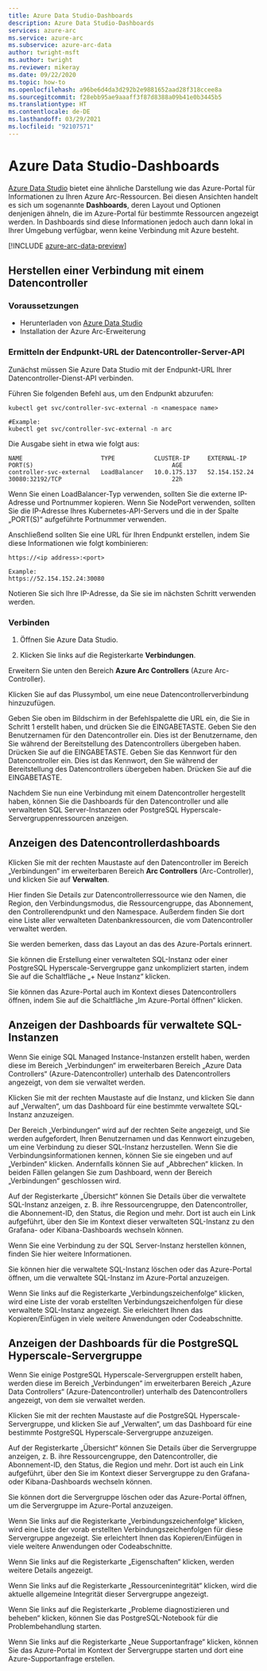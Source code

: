```yaml
---
title: Azure Data Studio-Dashboards
description: Azure Data Studio-Dashboards
services: azure-arc
ms.service: azure-arc
ms.subservice: azure-arc-data
author: twright-msft
ms.author: twright
ms.reviewer: mikeray
ms.date: 09/22/2020
ms.topic: how-to
ms.openlocfilehash: a96be6d4da3d292b2e9881652aad28f318ccee8a
ms.sourcegitcommit: f28ebb95ae9aaaff3f87d8388a09b41e0b3445b5
ms.translationtype: HT
ms.contentlocale: de-DE
ms.lasthandoff: 03/29/2021
ms.locfileid: "92107571"
---
```

# <a name="azure-data-studio-dashboards"></a>Azure Data Studio-Dashboards

[Azure Data Studio](/sql/azure-data-studio/what-is) bietet eine ähnliche Darstellung wie das Azure-Portal für Informationen zu Ihren Azure Arc-Ressourcen.  Bei diesen Ansichten handelt es sich um sogenannte **Dashboards**, deren Layout und Optionen denjenigen ähneln, die im Azure-Portal für bestimmte Ressourcen angezeigt werden. In Dashboards sind diese Informationen jedoch auch dann lokal in Ihrer Umgebung verfügbar, wenn keine Verbindung mit Azure besteht.

[!INCLUDE [azure-arc-data-preview](../../../includes/azure-arc-data-preview.md)]

## <a name="connecting-to-a-data-controller"></a>Herstellen einer Verbindung mit einem Datencontroller

### <a name="prerequisites"></a>Voraussetzungen

- Herunterladen von [Azure Data Studio](/sql/azure-data-studio/download-azure-data-studio)
- Installation der Azure Arc-Erweiterung

### <a name="determine-the-data-controller-server-api-endpoint-url"></a>Ermitteln der Endpunkt-URL der Datencontroller-Server-API

Zunächst müssen Sie Azure Data Studio mit der Endpunkt-URL Ihrer Datencontroller-Dienst-API verbinden.

Führen Sie folgenden Befehl aus, um den Endpunkt abzurufen:

```console
kubectl get svc/controller-svc-external -n <namespace name>

#Example:
kubectl get svc/controller-svc-external -n arc
```

Die Ausgabe sieht in etwa wie folgt aus:

```console
NAME                      TYPE           CLUSTER-IP     EXTERNAL-IP      PORT(S)                                       AGE
controller-svc-external   LoadBalancer   10.0.175.137   52.154.152.24    30080:32192/TCP                               22h
```

Wenn Sie einen LoadBalancer-Typ verwenden, sollten Sie die externe IP-Adresse und Portnummer kopieren. Wenn Sie NodePort verwenden, sollten Sie die IP-Adresse Ihres Kubernetes-API-Servers und die in der Spalte „PORT(S)“ aufgeführte Portnummer verwenden.

Anschließend sollten Sie eine URL für Ihren Endpunkt erstellen, indem Sie diese Informationen wie folgt kombinieren:

```console
https://<ip address>:<port>

Example:
https://52.154.152.24:30080
```

Notieren Sie sich Ihre IP-Adresse, da Sie sie im nächsten Schritt verwenden werden.

### <a name="connect"></a>Verbinden

1. Öffnen Sie Azure Data Studio.

1. Klicken Sie links auf die Registerkarte **Verbindungen**.

Erweitern Sie unten den Bereich **Azure Arc Controllers** (Azure Arc-Controller).

Klicken Sie auf das Plussymbol, um eine neue Datencontrollerverbindung hinzuzufügen.

Geben Sie oben im Bildschirm in der Befehlspalette die URL ein, die Sie in Schritt 1 erstellt haben, und drücken Sie die EINGABETASTE.
Geben Sie den Benutzernamen für den Datencontroller ein.  Dies ist der Benutzername, den Sie während der Bereitstellung des Datencontrollers übergeben haben.  Drücken Sie auf die EINGABETASTE.
Geben Sie das Kennwort für den Datencontroller ein.  Dies ist das Kennwort, den Sie während der Bereitstellung des Datencontrollers übergeben haben. Drücken Sie auf die EINGABETASTE.

Nachdem Sie nun eine Verbindung mit einem Datencontroller hergestellt haben, können Sie die Dashboards für den Datencontroller und alle verwalteten SQL Server-Instanzen oder PostgreSQL Hyperscale-Servergruppenressourcen anzeigen.

## <a name="view-the-data-controller-dashboard"></a>Anzeigen des Datencontrollerdashboards

Klicken Sie mit der rechten Maustaste auf den Datencontroller im Bereich „Verbindungen“ im erweiterbaren Bereich **Arc Controllers** (Arc-Controller), und klicken Sie auf **Verwalten**.

Hier finden Sie Details zur Datencontrollerressource wie den Namen, die Region, den Verbindungsmodus, die Ressourcengruppe, das Abonnement, den Controllerendpunkt und den Namespace.  Außerdem finden Sie dort eine Liste aller verwalteten Datenbankressourcen, die vom Datencontroller verwaltet werden.

Sie werden bemerken, dass das Layout an das des Azure-Portals erinnert.

Sie können die Erstellung einer verwalteten SQL-Instanz oder einer PostgreSQL Hyperscale-Servergruppe ganz unkompliziert starten, indem Sie auf die Schaltfläche „+ Neue Instanz“ klicken.

Sie können das Azure-Portal auch im Kontext dieses Datencontrollers öffnen, indem Sie auf die Schaltfläche „Im Azure-Portal öffnen“ klicken.

## <a name="view-the-sql-managed-instance-dashboards"></a>Anzeigen der Dashboards für verwaltete SQL-Instanzen

Wenn Sie einige SQL Managed Instance-Instanzen erstellt haben, werden diese im Bereich „Verbindungen“ im erweiterbaren Bereich „Azure Data Controllers“ (Azure-Datencontroller) unterhalb des Datencontrollers angezeigt, von dem sie verwaltet werden.

Klicken Sie mit der rechten Maustaste auf die Instanz, und klicken Sie dann auf „Verwalten“, um das Dashboard für eine bestimmte verwaltete SQL-Instanz anzuzeigen.

Der Bereich „Verbindungen“ wird auf der rechten Seite angezeigt, und Sie werden aufgefordert, Ihren Benutzernamen und das Kennwort einzugeben, um eine Verbindung zu dieser SQL-Instanz herzustellen. Wenn Sie die Verbindungsinformationen kennen, können Sie sie eingeben und auf „Verbinden“ klicken.  Andernfalls können Sie auf „Abbrechen“ klicken.  In beiden Fällen gelangen Sie zum Dashboard, wenn der Bereich „Verbindungen“ geschlossen wird.

Auf der Registerkarte „Übersicht“ können Sie Details über die verwaltete SQL-Instanz anzeigen, z. B. ihre Ressourcengruppe, den Datencontroller, die Abonnement-ID, den Status, die Region und mehr.  Dort ist auch ein Link aufgeführt, über den Sie im Kontext dieser verwalteten SQL-Instanz zu den Grafana- oder Kibana-Dashboards wechseln können.

Wenn Sie eine Verbindung zu der SQL Server-Instanz herstellen können, finden Sie hier weitere Informationen.

Sie können hier die verwaltete SQL-Instanz löschen oder das Azure-Portal öffnen, um die verwaltete SQL-Instanz im Azure-Portal anzuzeigen.

Wenn Sie links auf die Registerkarte „Verbindungszeichenfolge“ klicken, wird eine Liste der vorab erstellten Verbindungszeichenfolgen für diese verwaltete SQL-Instanz angezeigt. Sie erleichtert Ihnen das Kopieren/Einfügen in viele weitere Anwendungen oder Codeabschnitte.

## <a name="view-the-postgresql-hyperscale-server-group-dashboards"></a>Anzeigen der Dashboards für die PostgreSQL Hyperscale-Servergruppe

Wenn Sie einige PostgreSQL Hyperscale-Servergruppen erstellt haben, werden diese im Bereich „Verbindungen“ im erweiterbaren Bereich „Azure Data Controllers“ (Azure-Datencontroller) unterhalb des Datencontrollers angezeigt, von dem sie verwaltet werden.

Klicken Sie mit der rechten Maustaste auf die PostgreSQL Hyperscale-Servergruppe, und klicken Sie auf „Verwalten“, um das Dashboard für eine bestimmte PostgreSQL Hyperscale-Servergruppe anzuzeigen.

Auf der Registerkarte „Übersicht“ können Sie Details über die Servergruppe anzeigen, z. B. ihre Ressourcengruppe, den Datencontroller, die Abonnement-ID, den Status, die Region und mehr.  Dort ist auch ein Link aufgeführt, über den Sie im Kontext dieser Servergruppe zu den Grafana- oder Kibana-Dashboards wechseln können.

Sie können dort die Servergruppe löschen oder das Azure-Portal öffnen, um die Servergruppe im Azure-Portal anzuzeigen.

Wenn Sie links auf die Registerkarte „Verbindungszeichenfolge“ klicken, wird eine Liste der vorab erstellten Verbindungszeichenfolgen für diese Servergruppe angezeigt. Sie erleichtert Ihnen das Kopieren/Einfügen in viele weitere Anwendungen oder Codeabschnitte.

Wenn Sie links auf die Registerkarte „Eigenschaften“ klicken, werden weitere Details angezeigt.

Wenn Sie links auf die Registerkarte „Ressourcenintegrität“ klicken, wird die aktuelle allgemeine Integrität dieser Servergruppe angezeigt.

Wenn Sie links auf die Registerkarte „Probleme diagnostizieren und beheben“ klicken, können Sie das PostgreSQL-Notebook für die Problembehandlung starten.

Wenn Sie links auf die Registerkarte „Neue Supportanfrage“ klicken, können Sie das Azure-Portal im Kontext der Servergruppe starten und dort eine Azure-Supportanfrage erstellen.